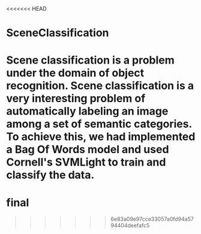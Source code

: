 <<<<<<< HEAD
# SceneClassification
Scene classification is a problem under the domain of object recognition. Scene classification is a very interesting problem of automatically labeling an image among a set of semantic categories. To achieve this, we had implemented a Bag Of Words model and used Cornell's SVMLight to train and classify the data.
=======
# final
>>>>>>> 6e83a09e97cce33057a0fd94a5794404deefafc5

